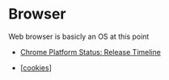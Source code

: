 Browser
=======

Web browser is basicly an OS at this point

* [Chrome Platform Status: Release Timeline](https://www.chromestatus.com/features/schedule)

* [[cookies]]

[//begin]: # "Autogenerated link references for markdown compatibility"
[cookies]: cookies.md "Cookies"
[//end]: # "Autogenerated link references"